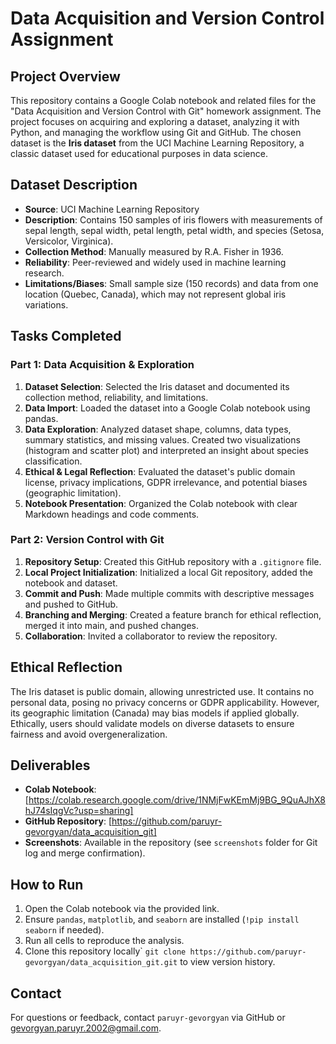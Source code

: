 # Data Acquisition and Version Control Assignment

## Project Overview

This repository contains a Google Colab notebook and related files for the "Data Acquisition and Version Control with Git" homework assignment. The project focuses on acquiring and exploring a dataset, analyzing it with Python, and managing the workflow using Git and GitHub. The chosen dataset is the **Iris dataset** from the UCI Machine Learning Repository, a classic dataset used for educational purposes in data science.

## Dataset Description

- **Source**: UCI Machine Learning Repository [](https://archive.ics.uci.edu/ml/datasets/iris)
- **Description**: Contains 150 samples of iris flowers with measurements of sepal length, sepal width, petal length, petal width, and species (Setosa, Versicolor, Virginica).
- **Collection Method**: Manually measured by R.A. Fisher in 1936.
- **Reliability**: Peer-reviewed and widely used in machine learning research.
- **Limitations/Biases**: Small sample size (150 records) and data from one location (Quebec, Canada), which may not represent global iris variations.

## Tasks Completed

### Part 1: Data Acquisition & Exploration

1. **Dataset Selection**: Selected the Iris dataset and documented its collection method, reliability, and limitations.
2. **Data Import**: Loaded the dataset into a Google Colab notebook using pandas.
3. **Data Exploration**: Analyzed dataset shape, columns, data types, summary statistics, and missing values. Created two visualizations (histogram and scatter plot) and interpreted an insight about species classification.
4. **Ethical & Legal Reflection**: Evaluated the dataset's public domain license, privacy implications, GDPR irrelevance, and potential biases (geographic limitation).
5. **Notebook Presentation**: Organized the Colab notebook with clear Markdown headings and code comments.

### Part 2: Version Control with Git

1. **Repository Setup**: Created this GitHub repository with a `.gitignore` file.
2. **Local Project Initialization**: Initialized a local Git repository, added the notebook and dataset.
3. **Commit and Push**: Made multiple commits with descriptive messages and pushed to GitHub.
4. **Branching and Merging**: Created a feature branch for ethical reflection, merged it into main, and pushed changes.
5. **Collaboration**: Invited a collaborator to review the repository.

## Ethical Reflection

The Iris dataset is public domain, allowing unrestricted use. It contains no personal data, posing no privacy concerns or GDPR applicability. However, its geographic limitation (Canada) may bias models if applied globally. Ethically, users should validate models on diverse datasets to ensure fairness and avoid overgeneralization.

## Deliverables

- **Colab Notebook**: [https://colab.research.google.com/drive/1NMjFwKEmMj9BG_9QuAJhX8hJ74sIqgVc?usp=sharing]
- **GitHub Repository**: [https://github.com/paruyr-gevorgyan/data_acquisition_git]
- **Screenshots**: Available in the repository (see `screenshots` folder for Git log and merge confirmation).

## How to Run

1. Open the Colab notebook via the provided link.
2. Ensure `pandas`, `matplotlib`, and `seaborn` are installed (`!pip install seaborn` if needed).
3. Run all cells to reproduce the analysis.
4. Clone this repository locally\` `git clone https://github.com/paruyr-gevorgyan/data_acquisition_git.git` to view version history.

## Contact

For questions or feedback, contact `paruyr-gevorgyan` via GitHub or <gevorgyan.paruyr.2002@gmail.com>.

